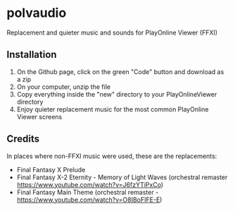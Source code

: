 # polvaudio
Replacement and quieter music and sounds for PlayOnline Viewer (FFXI)

## Installation 
1. On the Github page, click on the green "Code" button and download as a zip
2. On your computer, unzip the file
3. Copy everything inside the "new" directory to your PlayOnlineViewer directory
4. Enjoy quieter replacement music for the most common PlayOnline Viewer screens

## Credits
In places where non-FFXI music were used, these are the replacements:
* Final Fantasy X Prelude
* Final Fantasy X-2 Eternity - Memory of Light Waves (orchestral remaster https://www.youtube.com/watch?v=J6fzYTiPxCo)
* Final Fantasy Main Theme (orchestral remaster - https://www.youtube.com/watch?v=O8IBoFIFE-E)
